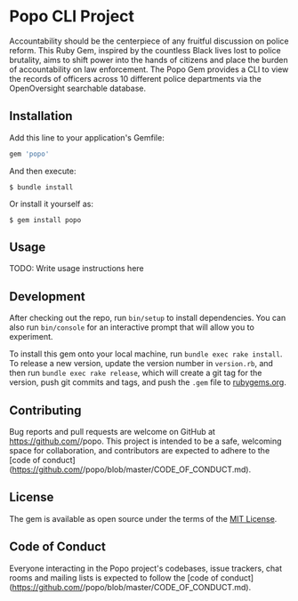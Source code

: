 # Popo CLI Project

Accountability should be the centerpiece of any fruitful discussion on police reform. This Ruby Gem, inspired by the countless Black lives lost to police brutality, aims to shift power into the hands of citizens and place the burden of accountability on law enforcement. The Popo Gem provides a CLI to view the records of officers across 10 different police departments via the OpenOversight searchable database.

## Installation

Add this line to your application's Gemfile:

```ruby
gem 'popo'
```

And then execute:

    $ bundle install

Or install it yourself as:

    $ gem install popo

## Usage

TODO: Write usage instructions here

## Development

After checking out the repo, run `bin/setup` to install dependencies. You can also run `bin/console` for an interactive prompt that will allow you to experiment.

To install this gem onto your local machine, run `bundle exec rake install`. To release a new version, update the version number in `version.rb`, and then run `bundle exec rake release`, which will create a git tag for the version, push git commits and tags, and push the `.gem` file to [rubygems.org](https://rubygems.org).

## Contributing

Bug reports and pull requests are welcome on GitHub at https://github.com/<github username>/popo. This project is intended to be a safe, welcoming space for collaboration, and contributors are expected to adhere to the [code of conduct](https://github.com/<github username>/popo/blob/master/CODE_OF_CONDUCT.md).


## License

The gem is available as open source under the terms of the [MIT License](https://opensource.org/licenses/MIT).

## Code of Conduct

Everyone interacting in the Popo project's codebases, issue trackers, chat rooms and mailing lists is expected to follow the [code of conduct](https://github.com/<github username>/popo/blob/master/CODE_OF_CONDUCT.md).
